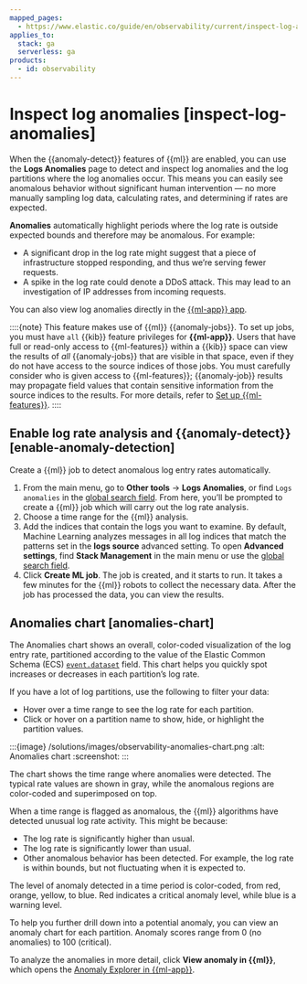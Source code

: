 ```yaml
---
mapped_pages:
  - https://www.elastic.co/guide/en/observability/current/inspect-log-anomalies.html
applies_to:
  stack: ga
  serverless: ga
products:
  - id: observability
---
```


# Inspect log anomalies [inspect-log-anomalies]

When the {{anomaly-detect}} features of {{ml}} are enabled, you can use the **Logs Anomalies** page to detect and inspect log anomalies and the log partitions where the log anomalies occur. This means you can easily see anomalous behavior without significant human intervention — no more manually sampling log data, calculating rates, and determining if rates are expected.

**Anomalies** automatically highlight periods where the log rate is outside expected bounds and therefore may be anomalous. For example:

* A significant drop in the log rate might suggest that a piece of infrastructure stopped responding, and thus we’re serving fewer requests.
* A spike in the log rate could denote a DDoS attack. This may lead to an investigation of IP addresses from incoming requests.

You can also view log anomalies directly in the [{{ml-app}} app](/explore-analyze/machine-learning/anomaly-detection/ml-ad-view-results.md).

::::{note}
This feature makes use of {{ml}} {{anomaly-jobs}}. To set up jobs, you must have `all` {{kib}} feature privileges for **{{ml-app}}**. Users that have full or read-only access to {{ml-features}} within a {{kib}} space can view the results of *all* {{anomaly-jobs}} that are visible in that space, even if they do not have access to the source indices of those jobs. You must carefully consider who is given access to {{ml-features}}; {{anomaly-job}} results may propagate field values that contain sensitive information from the source indices to the results. For more details, refer to [Set up {{ml-features}}](/explore-analyze/machine-learning/setting-up-machine-learning.md).
::::

## Enable log rate analysis and {{anomaly-detect}} [enable-anomaly-detection]

Create a {{ml}} job to detect anomalous log entry rates automatically.

1. From the main menu, go to **Other tools** → **Logs Anomalies**, or find `Logs anomalies` in the [global search field](../../explore-analyze/find-and-organize/find-apps-and-objects.md). From here, you’ll be prompted to create a {{ml}} job which will carry out the log rate analysis.
2. Choose a time range for the {{ml}} analysis.
3. Add the indices that contain the logs you want to examine. By default, Machine Learning analyzes messages in all log indices that match the patterns set in the **logs source** advanced setting. To open **Advanced settings**, find **Stack Management** in the main menu or use the [global search field](/explore-analyze/find-and-organize/find-apps-and-objects.md).
4. Click **Create ML job**. The job is created, and it starts to run. It takes a few minutes for the {{ml}} robots to collect the necessary data. After the job has processed the data, you can view the results.

## Anomalies chart [anomalies-chart]

The Anomalies chart shows an overall, color-coded visualization of the log entry rate, partitioned according to the value of the Elastic Common Schema (ECS) [`event.dataset`](ecs://reference/ecs-event.md) field. This chart helps you quickly spot increases or decreases in each partition’s log rate.

If you have a lot of log partitions, use the following to filter your data:

* Hover over a time range to see the log rate for each partition.
* Click or hover on a partition name to show, hide, or highlight the partition values.

:::{image} /solutions/images/observability-anomalies-chart.png
:alt: Anomalies chart
:screenshot:
:::

The chart shows the time range where anomalies were detected. The typical rate values are shown in gray, while the anomalous regions are color-coded and superimposed on top.

When a time range is flagged as anomalous, the {{ml}} algorithms have detected unusual log rate activity. This might be because:

* The log rate is significantly higher than usual.
* The log rate is significantly lower than usual.
* Other anomalous behavior has been detected. For example, the log rate is within bounds, but not fluctuating when it is expected to.

The level of anomaly detected in a time period is color-coded, from red, orange, yellow, to blue. Red indicates a critical anomaly level, while blue is a warning level.

To help you further drill down into a potential anomaly, you can view an anomaly chart for each partition. Anomaly scores range from 0 (no anomalies) to 100 (critical).

To analyze the anomalies in more detail, click **View anomaly in {{ml}}**, which opens the [Anomaly Explorer in {{ml-app}}](/explore-analyze/machine-learning/anomaly-detection/ml-getting-started.md#sample-data-results).
